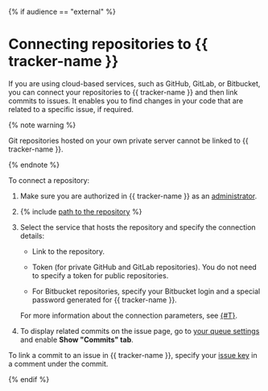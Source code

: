 {% if audience == "external" %}
# Connecting repositories to {{ tracker-name }}

If you are using cloud-based services, such as GitHub, GitLab, or Bitbucket, you can connect your repositories to {{ tracker-name }} and then link commits to issues. It enables you to find changes in your code that are related to a specific issue, if required.

{% note warning %}

Git repositories hosted on your own private server cannot be linked to {{ tracker-name }}.

{% endnote %}

To connect a repository:

1. Make sure you are authorized in {{ tracker-name }} as an [administrator](role-model.md).

1. {% include [path to the repository](../_includes/tracker/repository-path.md) %}

1. Select the service that hosts the repository and specify the connection details:

   - Link to the repository.

   - Token (for private GitHub and GitLab repositories). You do not need to specify a token for public repositories.

   - For Bitbucket repositories, specify your Bitbucket login and a special password generated for {{ tracker-name }}.

   For more information about the connection parameters, see [{#T}](manager/add-repository.md).

1. To display related commits on the issue page, go to [your queue settings](manager/edit-queue-general.md#integration) and enable **Show "Commits" tab**.

To link a commit to an issue in {{ tracker-name }}, specify your [issue key](user/create-ticket.md#key) in a comment under the commit.

{% endif %}

